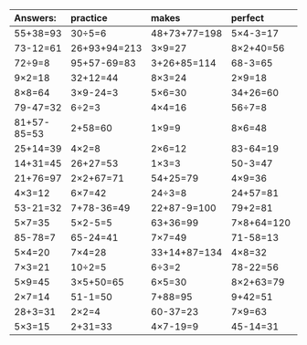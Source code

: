 | Answers: | practice | makes | perfect | ! |
| :--- | :--- | :--- | :--- | :--- |
| 55+38=93 | 30÷5=6 | 48+73+77=198 | 5×4-3=17 | 77-65=12 | 
| 73-12=61 | 26+93+94=213 | 3×9=27 | 8×2+40=56 | 75+30+11=116 | 
| 72÷9=8 | 95+57-69=83 | 3+26+85=114 | 68-3=65 | 2×7+28=42 | 
| 9×2=18 | 32+12=44 | 8×3=24 | 2×9=18 | 9×7=63 | 
| 8×8=64 | 3×9-24=3 | 5×6=30 | 34+26=60 | 2×3-4=2 | 
| 79-47=32 | 6÷2=3 | 4×4=16 | 56÷7=8 | 33+7=40 | 
| 81+57-85=53 | 2+58=60 | 1×9=9 | 8×6=48 | 3×6=18 | 
| 25+14=39 | 4×2=8 | 2×6=12 | 83-64=19 | 97-37=60 | 
| 14+31=45 | 26+27=53 | 1×3=3 | 50-3=47 | 4×7=28 | 
| 21+76=97 | 2×2+67=71 | 54+25=79 | 4×9=36 | 2×2-3=1 | 
| 4×3=12 | 6×7=42 | 24÷3=8 | 24+57=81 | 64-19=45 | 
| 53-21=32 | 7+78-36=49 | 22+87-9=100 | 79+2=81 | 4×8+91=123 | 
| 5×7=35 | 5×2-5=5 | 63+36=99 | 7×8+64=120 | 37-27=10 | 
| 85-78=7 | 65-24=41 | 7×7=49 | 71-58=13 | 32-28=4 | 
| 5×4=20 | 7×4=28 | 33+14+87=134 | 4×8=32 | 9×3=27 | 
| 7×3=21 | 10÷2=5 | 6÷3=2 | 78-22=56 | 65-12=53 | 
| 5×9=45 | 3×5+50=65 | 6×5=30 | 8×2+63=79 | 36÷4=9 | 
| 2×7=14 | 51-1=50 | 7+88=95 | 9+42=51 | 50+45=95 | 
| 28+3=31 | 2×2=4 | 60-37=23 | 7×9=63 | 2×3=6 | 
| 5×3=15 | 2+31=33 | 4×7-19=9 | 45-14=31 | 3×7=21 | 
